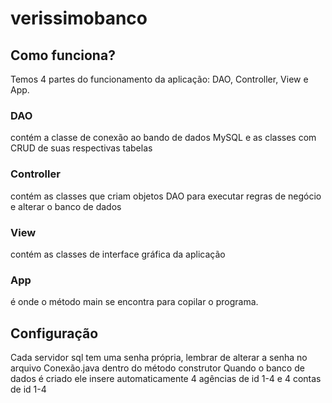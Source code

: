 # verissimobanco
## Como funciona? 
Temos 4 partes do funcionamento da aplicação: DAO, Controller, View e App.
### DAO
contém a classe de conexão ao bando de dados MySQL e as classes com CRUD de suas respectivas tabelas
### Controller
contém as classes que criam objetos DAO para executar regras de negócio e alterar o banco de dados
### View
contém as classes de interface gráfica da aplicação
### App
é onde o método main se encontra para copilar o programa.

## Configuração
Cada servidor sql tem uma senha própria, lembrar de alterar a senha no arquivo Conexão.java dentro do método construtor
Quando o banco de dados é criado ele insere automaticamente 4 agências de id 1-4 e 4 contas de id 1-4
